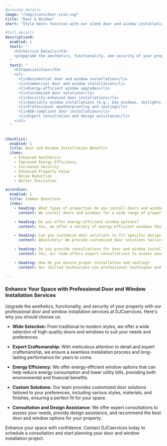 ```yaml
---
#preview details
image: "/img/icons/door-icon.svg"
title: "Door & Window"
short: "Style meets function with our sleek door and window installations."

#full details
description0:
  enabled: 1
  text1: "
    <h3>Service Details</h3>
    <p>Upgrade the aesthetics, functionality, and security of your property with our professional door and window installation services at DJCservices. Whether you're renovating your home, constructing a new building, or upgrading your commercial space, our skilled team is here to deliver superior results. From traditional to modern styles, we offer a wide selection of high-quality doors and windows to suit your needs and preferences. With meticulous attention to detail and expert craftsmanship, we ensure a seamless installation process and long-lasting performance for years to come.</p>
  "
  text2: "
    <h3>Specialities</h3>
    <ul>
      <li>Residential door and window installation</li>
      <li>Commercial door and window installation</li>
      <li>Energy-efficient window upgrades</li>
      <li>Customized door solutions</li>
      <li>Security-enhanced door installations</li>
      <li>Specialty window installations (e.g., bay windows, skylights)</li>
      <li>Professional weatherproofing and sealing</li>
      <li>ADA-compliant door installations</li>
      <li>Expert consultation and design assistance</li>
    </ul>
  "
    

checklist:
  enabled: 1
  title: Door and Window Installation Benefits
  items:
    - Enhanced Aesthetics
    - Improved Energy Efficiency
    - Increased Security
    - Enhanced Property Value
    - Noise Reduction
    - Better Insulation

accordion:
  enabled: 1
  title: Common Questions
  items:
    - heading: What types of properties do you install doors and windows for?
      content: We install doors and windows for a wide range of properties, including residential homes, commercial buildings, and industrial facilities.

    - heading: Do you offer energy-efficient window options?
      content: Yes, we offer a variety of energy-efficient windows that can help reduce energy consumption and lower utility bills.

    - heading: Can you customize door solutions to fit specific design requirements?
      content: Absolutely! We provide customized door solutions tailored to your preferences, including various styles, materials, and finishes.

    - heading: Do you provide consultations for door and window installations?
      content: Yes, our team offers expert consultations to assess your needs, provide design assistance, and recommend the best door and window options for your property.

    - heading: How do you ensure proper installation and sealing?
      content: Our skilled technicians use professional techniques and high-quality materials to ensure proper installation and weatherproofing, providing long-lasting performance and durability.

---
```


### Enhance Your Space with Professional Door and Window Installation Services

Upgrade the aesthetics, functionality, and security of your property with our professional door and window installation services at DJCservices. Here's why you should choose us:

- **Wide Selection:** From traditional to modern styles, we offer a wide selection of high-quality doors and windows to suit your needs and preferences.

- **Expert Craftsmanship:** With meticulous attention to detail and expert craftsmanship, we ensure a seamless installation process and long-lasting performance for years to come.

- **Energy Efficiency:** We offer energy-efficient window options that can help reduce energy consumption and lower utility bills, providing both environmental and financial benefits.

- **Custom Solutions:** Our team provides customized door solutions tailored to your preferences, including various styles, materials, and finishes, ensuring a perfect fit for your space.

- **Consultation and Design Assistance:** We offer expert consultations to assess your needs, provide design assistance, and recommend the best door and window options for your property.

Enhance your space with confidence. Contact DJCservices today to schedule a consultation and start planning your door and window installation project.
